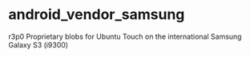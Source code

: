 android_vendor_samsung
======================

r3p0 Proprietary blobs for Ubuntu Touch on the international Samsung Galaxy S3 (i9300)
